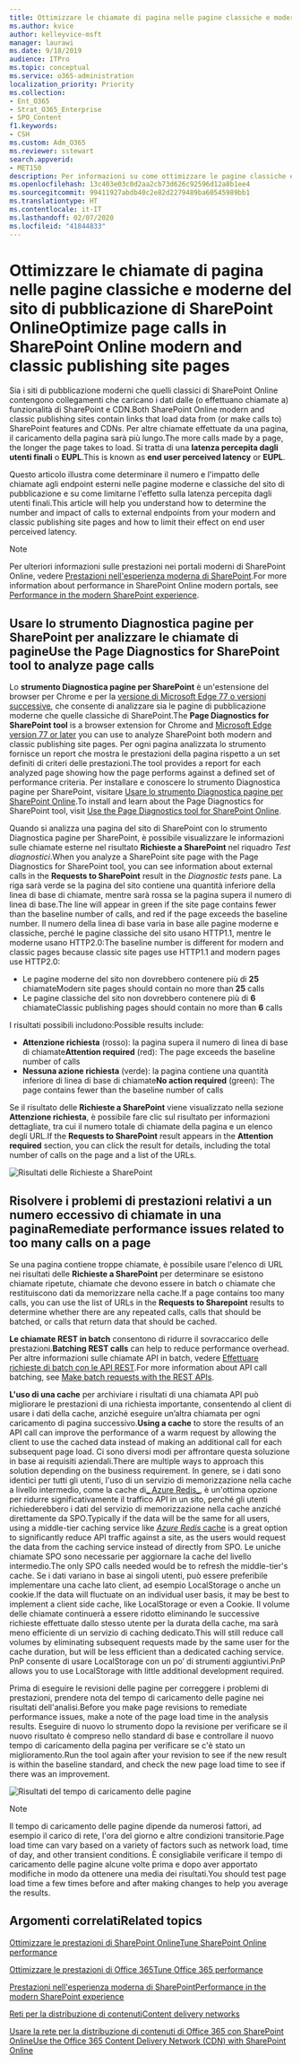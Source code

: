 ```yaml
---
title: Ottimizzare le chiamate di pagina nelle pagine classiche e moderne del sito di pubblicazione di SharePoint Online
ms.author: kvice
author: kelleyvice-msft
manager: laurawi
ms.date: 9/18/2019
audience: ITPro
ms.topic: conceptual
ms.service: o365-administration
localization_priority: Priority
ms.collection:
- Ent_O365
- Strat_O365_Enterprise
- SPO_Content
f1.keywords:
- CSH
ms.custom: Adm_O365
ms.reviewer: sstewart
search.appverid:
- MET150
description: Per informazioni su come ottimizzare le pagine classiche e moderne del sito di pubblicazione di SharePoint Online, è possibile limitare il numero di chiamate agli endpoint dei servizi di SharePoint Online.
ms.openlocfilehash: 13c403e03c0d2aa2cb73d626c92596d12a8b1ee4
ms.sourcegitcommit: 99411927abdb40c2e82d2279489ba60545989bb1
ms.translationtype: HT
ms.contentlocale: it-IT
ms.lasthandoff: 02/07/2020
ms.locfileid: "41844833"
---
```

# <a name="optimize-page-calls-in-sharepoint-online-modern-and-classic-publishing-site-pages"></a><span data-ttu-id="366a3-103">Ottimizzare le chiamate di pagina nelle pagine classiche e moderne del sito di pubblicazione di SharePoint Online</span><span class="sxs-lookup"><span data-stu-id="366a3-103">Optimize page calls in SharePoint Online modern and classic publishing site pages</span></span>

<span data-ttu-id="366a3-104">Sia i siti di pubblicazione moderni che quelli classici di SharePoint Online contengono collegamenti che caricano i dati dalle (o effettuano chiamate a) funzionalità di SharePoint e CDN.</span><span class="sxs-lookup"><span data-stu-id="366a3-104">Both SharePoint Online modern and classic publishing sites contain links that load data from (or make calls to) SharePoint features and CDNs.</span></span> <span data-ttu-id="366a3-105">Per altre chiamate effettuate da una pagina, il caricamento della pagina sarà più lungo.</span><span class="sxs-lookup"><span data-stu-id="366a3-105">The more calls made by a page, the longer the page takes to load.</span></span> <span data-ttu-id="366a3-106">Si tratta di una **latenza percepita dagli utenti finali** o **EUPL**.</span><span class="sxs-lookup"><span data-stu-id="366a3-106">This is known as **end user perceived latency** or **EUPL**.</span></span>

<span data-ttu-id="366a3-107">Questo articolo illustra come determinare il numero e l'impatto delle chiamate agli endpoint esterni nelle pagine moderne e classiche del sito di pubblicazione e su come limitarne l'effetto sulla latenza percepita dagli utenti finali.</span><span class="sxs-lookup"><span data-stu-id="366a3-107">This article will help you understand how to determine the number and impact of calls to external endpoints from your modern and classic publishing site pages and how to limit their effect on end user perceived latency.</span></span>

>[!NOTE]
><span data-ttu-id="366a3-108">Per ulteriori informazioni sulle prestazioni nei portali moderni di SharePoint Online, vedere [ Prestazioni nell'esperienza moderna di SharePoint](https://docs.microsoft.com/sharepoint/modern-experience-performance).</span><span class="sxs-lookup"><span data-stu-id="366a3-108">For more information about performance in SharePoint Online modern portals, see [Performance in the modern SharePoint experience](https://docs.microsoft.com/sharepoint/modern-experience-performance).</span></span>

## <a name="use-the-page-diagnostics-for-sharepoint-tool-to-analyze-page-calls"></a><span data-ttu-id="366a3-109">Usare lo strumento Diagnostica pagine per SharePoint per analizzare le chiamate di pagine</span><span class="sxs-lookup"><span data-stu-id="366a3-109">Use the Page Diagnostics for SharePoint tool to analyze page calls</span></span>

<span data-ttu-id="366a3-110">Lo **strumento Diagnostica pagine per SharePoint** è un'estensione del browser per Chrome e per la [versione di Microsoft Edge 77 o versioni successive](https://www.microsoftedgeinsider.com/download?form=MI13E8&OCID=MI13E8), che consente di analizzare sia le pagine di pubblicazione moderne che quelle classiche di SharePoint.</span><span class="sxs-lookup"><span data-stu-id="366a3-110">The **Page Diagnostics for SharePoint tool** is a browser extension for Chrome and [Microsoft Edge version 77 or later](https://www.microsoftedgeinsider.com/download?form=MI13E8&OCID=MI13E8) you can use to analyze SharePoint both modern and classic publishing site pages.</span></span> <span data-ttu-id="366a3-111">Per ogni pagina analizzata lo strumento fornisce un report che mostra le prestazioni della pagina rispetto a un set definiti di criteri delle prestazioni.</span><span class="sxs-lookup"><span data-stu-id="366a3-111">The tool provides a report for each analyzed page showing how the page performs against a defined set of performance criteria.</span></span> <span data-ttu-id="366a3-112">Per installare e conoscere lo strumento Diagnostica pagine per SharePoint, visitare [Usare lo strumento Diagnostica pagine per SharePoint Online](page-diagnostics-for-spo.md).</span><span class="sxs-lookup"><span data-stu-id="366a3-112">To install and learn about the Page Diagnostics for SharePoint tool, visit [Use the Page Diagnostics tool for SharePoint Online](page-diagnostics-for-spo.md).</span></span>

<span data-ttu-id="366a3-113">Quando si analizza una pagina del sito di SharePoint con lo strumento Diagnostica pagine per SharePoint, è possibile visualizzare le informazioni sulle chiamate esterne nel risultato **Richieste a SharePoint** nel riquadro _Test diagnostici_.</span><span class="sxs-lookup"><span data-stu-id="366a3-113">When you analyze a SharePoint site page with the Page Diagnostics for SharePoint tool, you can see information about external calls in the **Requests to SharePoint** result in the _Diagnostic tests_ pane.</span></span> <span data-ttu-id="366a3-114">La riga sarà verde se la pagina del sito contiene una quantità inferiore della linea di base di chiamate, mentre sarà rossa se la pagina supera il numero di linea di base.</span><span class="sxs-lookup"><span data-stu-id="366a3-114">The line will appear in green if the site page contains fewer than the baseline number of calls, and red if the page exceeds the baseline number.</span></span> <span data-ttu-id="366a3-115">Il numero della linea di base varia in base alle pagine moderne e classiche, perché le pagine classiche del sito usano HTTP1.1, mentre le moderne usano HTTP2.0:</span><span class="sxs-lookup"><span data-stu-id="366a3-115">The baseline number is different for modern and classic pages because classic site pages use HTTP1.1 and modern pages use HTTP2.0:</span></span>

- <span data-ttu-id="366a3-116">Le pagine moderne del sito non dovrebbero contenere più di **25** chiamate</span><span class="sxs-lookup"><span data-stu-id="366a3-116">Modern site pages should contain no more than **25** calls</span></span>
- <span data-ttu-id="366a3-117">Le pagine classiche del sito non dovrebbero contenere più di **6** chiamate</span><span class="sxs-lookup"><span data-stu-id="366a3-117">Classic publishing pages should contain no more than **6** calls</span></span>

<span data-ttu-id="366a3-118">I risultati possibili includono:</span><span class="sxs-lookup"><span data-stu-id="366a3-118">Possible results include:</span></span>

- <span data-ttu-id="366a3-119">**Attenzione richiesta** (rosso): la pagina supera il numero di linea di base di chiamate</span><span class="sxs-lookup"><span data-stu-id="366a3-119">**Attention required** (red): The page exceeds the baseline number of calls</span></span>
- <span data-ttu-id="366a3-120">**Nessuna azione richiesta** (verde): la pagina contiene una quantità inferiore di linea di base di chiamate</span><span class="sxs-lookup"><span data-stu-id="366a3-120">**No action required** (green): The page contains fewer than the baseline number of calls</span></span>

<span data-ttu-id="366a3-121">Se il risultato delle **Richieste a SharePoint** viene visualizzato nella sezione **Attenzione richiesta**, è possibile fare clic sul risultato per informazioni dettagliate, tra cui il numero totale di chiamate della pagina e un elenco degli URL.</span><span class="sxs-lookup"><span data-stu-id="366a3-121">If the **Requests to SharePoint** result appears in the **Attention required** section, you can click the result for details, including the total number of calls on the page and a list of the URLs.</span></span>

![Risultati delle Richieste a SharePoint](media/modern-portal-optimization/pagediag-requests.png)

## <a name="remediate-performance-issues-related-to-too-many-calls-on-a-page"></a><span data-ttu-id="366a3-123">Risolvere i problemi di prestazioni relativi a un numero eccessivo di chiamate in una pagina</span><span class="sxs-lookup"><span data-stu-id="366a3-123">Remediate performance issues related to too many calls on a page</span></span>

<span data-ttu-id="366a3-124">Se una pagina contiene troppe chiamate, è possibile usare l'elenco di URL nei risultati delle **Richieste a SharePoint** per determinare se esistono chiamate ripetute, chiamate che devono essere in batch o chiamate che restituiscono dati da memorizzare nella cache.</span><span class="sxs-lookup"><span data-stu-id="366a3-124">If a page contains too many calls, you can use the list of URLs in the **Requests to Sharepoint** results to determine whether there are any repeated calls, calls that should be batched, or calls that return data that should be cached.</span></span>

<span data-ttu-id="366a3-125">**Le chiamate REST in batch** consentono di ridurre il sovraccarico delle prestazioni.</span><span class="sxs-lookup"><span data-stu-id="366a3-125">**Batching REST calls** can help to reduce performance overhead.</span></span> <span data-ttu-id="366a3-126">Per altre informazioni sulle chiamate API in batch, vedere [Effettuare richieste di batch con le API REST](https://docs.microsoft.com/sharepoint/dev/sp-add-ins/make-batch-requests-with-the-rest-apis).</span><span class="sxs-lookup"><span data-stu-id="366a3-126">For more information about API call batching, see [Make batch requests with the REST APIs](https://docs.microsoft.com/sharepoint/dev/sp-add-ins/make-batch-requests-with-the-rest-apis).</span></span>

<span data-ttu-id="366a3-127">**L'uso di una cache** per archiviare i risultati di una chiamata API può migliorare le prestazioni di una richiesta importante, consentendo al client di usare i dati della cache, anziché eseguire un’altra chiamata per ogni caricamento di pagina successivo.</span><span class="sxs-lookup"><span data-stu-id="366a3-127">**Using a cache** to store the results of an API call can improve the performance of a warm request by allowing the client to use the cached data instead of making an additional call for each subsequent page load.</span></span> <span data-ttu-id="366a3-128">Ci sono diversi modi per affrontare questa soluzione in base ai requisiti aziendali.</span><span class="sxs-lookup"><span data-stu-id="366a3-128">There are multiple ways to approach this solution depending on the business requirement.</span></span> <span data-ttu-id="366a3-129">In genere, se i dati sono identici per tutti gli utenti, l'uso di un servizio di memorizzazione nella cache a livello intermedio, come la cache di[_ Azure Redis_](https://azure.microsoft.com/services/cache/), è un'ottima opzione per ridurre significativamente il traffico API in un sito, perché gli utenti richiederebbero i dati del servizio di memorizzazione nella cache anziché direttamente da SPO.</span><span class="sxs-lookup"><span data-stu-id="366a3-129">Typically if the data will be the same for all users, using a middle-tier caching service like [_Azure Redis_ cache](https://azure.microsoft.com/services/cache/) is a great option to significantly reduce API traffic against a site, as the users would request the data from the caching service instead of directly from SPO.</span></span> <span data-ttu-id="366a3-130">Le uniche chiamate SPO sono necessarie per aggiornare la cache del livello intermedio.</span><span class="sxs-lookup"><span data-stu-id="366a3-130">The only SPO calls needed would be to refresh the middle-tier's cache.</span></span> <span data-ttu-id="366a3-131">Se i dati variano in base ai singoli utenti, può essere preferibile implementare una cache lato client, ad esempio LocalStorage o anche un cookie.</span><span class="sxs-lookup"><span data-stu-id="366a3-131">If the data will fluctuate on an individual user basis, it may be best to implement a client side cache, like LocalStorage or even a Cookie.</span></span> <span data-ttu-id="366a3-132">Il volume delle chiamate continuerà a essere ridotto eliminando le successive richieste effettuate dallo stesso utente per la durata della cache, ma sarà meno efficiente di un servizio di caching dedicato.</span><span class="sxs-lookup"><span data-stu-id="366a3-132">This will still reduce call volumes by eliminating subsequent requests made by the same user for the cache duration, but will be less efficient than a dedicated caching service.</span></span> <span data-ttu-id="366a3-133">PnP consente di usare LocalStorage con un po’ di strumenti aggiuntivi.</span><span class="sxs-lookup"><span data-stu-id="366a3-133">PnP allows you to use LocalStorage with little additional development required.</span></span>

<span data-ttu-id="366a3-134">Prima di eseguire le revisioni delle pagine per correggere i problemi di prestazioni, prendere nota del tempo di caricamento delle pagine nei risultati dell'analisi.</span><span class="sxs-lookup"><span data-stu-id="366a3-134">Before you make page revisions to remediate performance issues, make a note of the page load time in the analysis results.</span></span> <span data-ttu-id="366a3-135">Eseguire di nuovo lo strumento dopo la revisione per verificare se il nuovo risultato è compreso nello standard di base e controllare il nuovo tempo di caricamento della pagina per verificare se c'è stato un miglioramento.</span><span class="sxs-lookup"><span data-stu-id="366a3-135">Run the tool again after your revision to see if the new result is within the baseline standard, and check the new page load time to see if there was an improvement.</span></span>

![Risultati del tempo di caricamento delle pagine](media/modern-portal-optimization/pagediag-page-load-time.png)

>[!NOTE]
><span data-ttu-id="366a3-137">Il tempo di caricamento delle pagine dipende da numerosi fattori, ad esempio il carico di rete, l'ora del giorno e altre condizioni transitorie.</span><span class="sxs-lookup"><span data-stu-id="366a3-137">Page load time can vary based on a variety of factors such as network load, time of day, and other transient conditions.</span></span> <span data-ttu-id="366a3-138">È consigliabile verificare il tempo di caricamento delle pagine alcune volte prima e dopo aver apportato modifiche in modo da ottenere una media dei risultati.</span><span class="sxs-lookup"><span data-stu-id="366a3-138">You should test page load time a few times before and after making changes to help you average the results.</span></span>

## <a name="related-topics"></a><span data-ttu-id="366a3-139">Argomenti correlati</span><span class="sxs-lookup"><span data-stu-id="366a3-139">Related topics</span></span>

[<span data-ttu-id="366a3-140">Ottimizzare le prestazioni di SharePoint Online</span><span class="sxs-lookup"><span data-stu-id="366a3-140">Tune SharePoint Online performance</span></span>](tune-sharepoint-online-performance.md)

[<span data-ttu-id="366a3-141">Ottimizzare le prestazioni di Office 365</span><span class="sxs-lookup"><span data-stu-id="366a3-141">Tune Office 365 performance</span></span>](tune-office-365-performance.md)

[<span data-ttu-id="366a3-142">Prestazioni nell'esperienza moderna di SharePoint</span><span class="sxs-lookup"><span data-stu-id="366a3-142">Performance in the modern SharePoint experience</span></span>](https://docs.microsoft.com/sharepoint/modern-experience-performance)

[<span data-ttu-id="366a3-143">Reti per la distribuzione di contenuti</span><span class="sxs-lookup"><span data-stu-id="366a3-143">Content delivery networks</span></span>](content-delivery-networks.md)

[<span data-ttu-id="366a3-144">Usare la rete per la distribuzione di contenuti di Office 365 con SharePoint Online</span><span class="sxs-lookup"><span data-stu-id="366a3-144">Use the Office 365 Content Delivery Network (CDN) with SharePoint Online</span></span>](use-office-365-cdn-with-spo.md)
